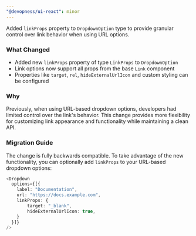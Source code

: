 ```yaml
---
"@devopness/ui-react": minor
---
```


Added `linkProps` property to `DropdownOption` type to provide granular control over link behavior when using URL options.

### What Changed

- Added new `linkProps` property of type `LinkProps` to `DropdownOption`
- Link options now support all props from the base `Link` component
- Properties like `target`, `rel`, `hideExternalUrlIcon` and custom styling can be configured

### Why

Previously, when using URL-based dropdown options, developers had limited control over the link's behavior. This change provides more flexibility for customizing link appearance and functionality while maintaining a clean API.

### Migration Guide

The change is fully backwards compatible. To take advantage of the new functionality, you can optionally add `linkProps` to your URL-based dropdown options:

```typescript
<Dropdown
  options={[{
    label: "Documentation",
    url: "https://docs.example.com",
    linkProps: {
        target: "_blank",
        hideExternalUrlIcon: true,
    }
  }]}
/>
```